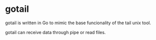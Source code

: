# gotail

gotail is written in Go to mimic the base funcionality of the tail unix tool.

gotail can receive data through pipe or read files.

